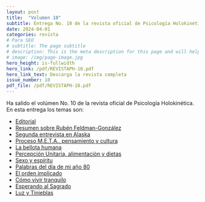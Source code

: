 ```yaml
---
layout: post
title:  "Volumen 10"
subtitle: Entrega No. 10 de la revista oficial de Psicología Holokinética
date: 2024-04-01
categories: revista
# Para SEO
# subtitle: The page subtitle
# description: This is the meta description for this page and will help it appear in search engines
# image: /img/page-image.jpg
hero_height: is-fullwidth
hero_link: /pdf/REVISTAPH-10.pdf
hero_link_text: Descarga la revista completa
issue_number: 10
pdf_file: /pdf/REVISTAPH-10.pdf
---
```


Ha salido el volúmen No. 10 de la revista oficial de Psicología Holokinética. 
En esta entrega los temas son:


- [Editorial](/pdf/REVISTAPH-10.pdf#page=4)
- [Resumen sobre Rubén Feldman-González](/pdf/REVISTAPH-10.pdf#page=5)
- [Segunda entrevista en Alaska](/pdf/REVISTAPH-10.pdf#page=7)
- [Proceso M.E.T.A., pensamiento y cultura](/pdf/REVISTAPH-10.pdf#page=20)
- [La bellota humana](/pdf/REVISTAPH-10.pdf#page=29)
- [Percepción Unitaria, alimentación y dietas](/pdf/REVISTAPH-10.pdf#page=31)
- [Sexo y espíritu](/pdf/REVISTAPH-10.pdf#page=32)
- [Palabras del día de mi año 80](/pdf/REVISTAPH-10.pdf#page=34)
- [El orden implicado](/pdf/REVISTAPH-10.pdf#page=35)
- [Cómo vivir tranquilo](/pdf/REVISTAPH-10.pdf#page=37)
- [Esperando al Sagrado](/pdf/REVISTAPH-10.pdf#page=39)
- [Luz y Tinieblas](/pdf/REVISTAPH-10.pdf#page=43)
